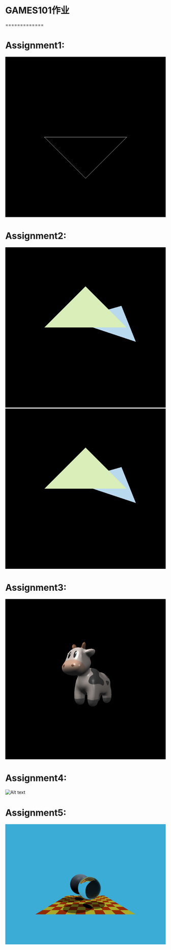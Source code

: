 # GAMES101作业
=============
# Assignment1:<br/>
![Alt text](https://github.com/Airccode/HW-GAMS101/blob/main/Assignment1/image.png)<br/>
# Assignment2:<br/>
![MSAA之前](https://github.com/Airccode/HW-GAMS101/blob/main/Assignment2/image0.png  "MSAA前")<br/>
![MSAA之后](https://github.com/Airccode/HW-GAMS101/blob/main/Assignment2/output.png  "2*MSAA")<br/>
# Assignment3:<br/>
![Alt text](https://github.com/Airccode/HW-GAMS101/blob/main/Assignment3/output.png)<br/>
# Assignment4:<br/>
![Alt text](https://github.com/Airccode/HW-GAMS101/blob/main/Assignment4/output.png)<br/>
# Assignment5:<br/>
![Alt text](https://github.com/Airccode/HW-GAMS101/blob/main/Assignment5/binary.png)<br/>

